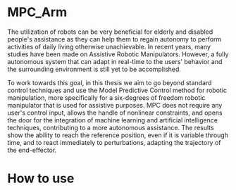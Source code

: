 # MPC_Arm

The utilization of robots can be very beneficial for elderly and disabled people's assistance as they can help them to regain autonomy to perform activities of daily living otherwise unachievable. In recent years, many studies have been made on Assistive Robotic Manipulators. However, a fully autonomous system that can adapt in real-time to the users' behavior and the surrounding environment is still yet to be accomplished. 

To work towards this goal, in this thesis we aim to go beyond standard control techniques and use the Model Predictive Control method for robotic manipulation, more specifically for a six-degrees of freedom robotic manipulator that is used for assistive purposes. MPC does not require any user's control input, allows the handle of nonlinear constraints, and opens the door for the integration of machine learning and artificial intelligence techniques, contributing to a more autonomous assistance. The results show the ability to reach the reference position, even if it is variable through time, and to react immediately to perturbations, adapting the trajectory of the end-effector.

# How to use
